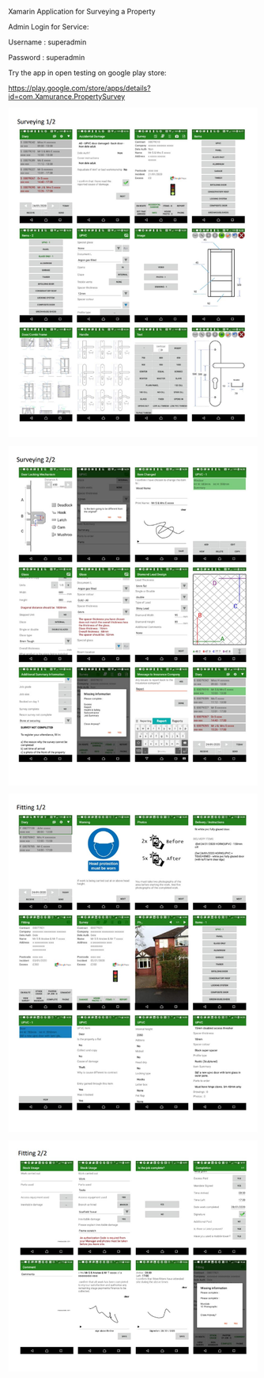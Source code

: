 Xamarin Application for Surveying a Property


Admin Login for Service:

Username : superadmin

Password : superadmin




Try the app in open testing on google play store:

https://play.google.com/store/apps/details?id=com.Xamurance.PropertySurvey

![Screenshot](PropertySurvey/ReleaseArt/s1.jpg)

![Screenshot](PropertySurvey/ReleaseArt/s2.jpg)

![Screenshot](PropertySurvey/ReleaseArt/s3.jpg)

![Screenshot](PropertySurvey/ReleaseArt/s4.jpg)
